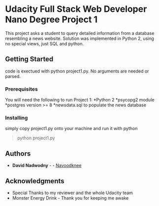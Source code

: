# Udacity Full Stack Web Developer Nano Degree Project 1

This project asks a student to query detailed information from a database resembling a news website. 
Solution was implemented in Python 2, using no special views, just SQL and python. 

## Getting Started

code is exectued with python project1.py. No arguments are needed or parsed. 

### Prerequisites

You will need the following to run Project 1:
*Python 2
*psycopg2 module 
*postgres version >= 8
*newsdata.sql to populate the news database


### Installing

simply copy project1.py onto your machine and run it with python 

> python project1.py

## Authors

* **David Nadwodny** - - [Navoodknee](https://github.com/navoodknee)


## Acknowledgments

* Special Thanks to my reviewer and the whole Udacity team
* Monster Energy Drink - Thank you for keeping me awake

